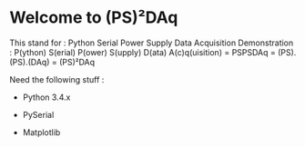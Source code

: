 # Welcome to (PS)²DAq

This stand for : Python Serial Power Supply Data Acquisition
Demonstration : 
P(ython) S(erial) P(ower) S(upply) D(ata) A(c)q(uisition) = PSPSDAq
= (PS).(PS).(DAq) = (PS)²DAq


Need the following stuff : 

- Python 3.4.x

- PySerial

- Matplotlib

